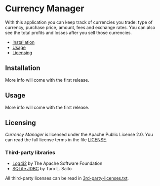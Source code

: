# Currency Manager
With this application you can keep track of currencies you trade: type of currency, purchase price, amount, fees and exchange rates. You can also see the total profits and losses after you sell those currencies.

* [Installation](#installation)
* [Usage](#usage)
* [Licensing](#licensing)

## Installation
More info will come with the first release.

## Usage
More info will come with the first release.

## Licensing
*Currency Manager* is licensed under the Apache Public License 2.0. You can read the full license terms in the file [LICENSE](LICENSE).

### Third-party libraries
* [Log4j2](https://logging.apache.org/log4j/2.x/index.html) by The Apache Software Foundation
* [SQLite JDBC](https://github.com/xerial/sqlite-jdbc) by Taro L. Saito

All third-party licenses can be read in [3rd-party-licenses.txt](3rd-party-licenses.txt).
